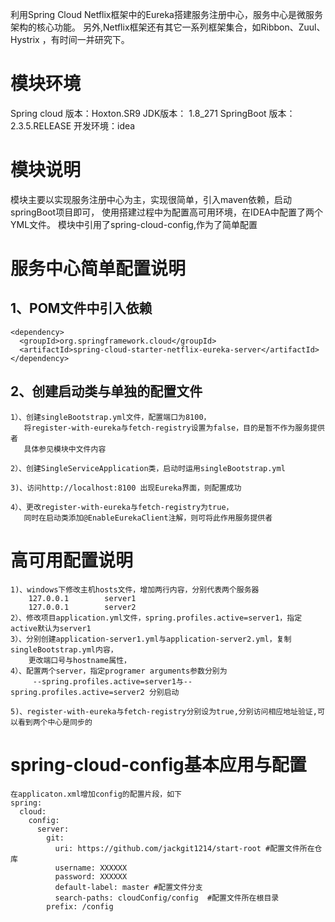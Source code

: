 利用Spring Cloud Netflix框架中的Eureka搭建服务注册中心，服务中心是微服务架构的核心功能。
另外,Netflix框架还有其它一系列框架集合，如Ribbon、Zuul、Hystrix ，有时间一并研究下。

# 模块环境
  Spring cloud 版本：Hoxton.SR9
  JDK版本： 1.8_271
  SpringBoot 版本： 2.3.5.RELEASE 
  开发环境：idea 
  
# 模块说明
  模块主要以实现服务注册中心为主，实现很简单，引入maven依赖，启动springBoot项目即可，
  使用搭建过程中为配置高可用环境，在IDEA中配置了两个YML文件。
  模块中引用了spring-cloud-config,作为了简单配置
  
# 服务中心简单配置说明
## 1、POM文件中引入依赖
    <dependency>
  	  <groupId>org.springframework.cloud</groupId>
  	  <artifactId>spring-cloud-starter-netflix-eureka-server</artifactId>
    </dependency>
## 2、创建启动类与单独的配置文件
    1）、创建singleBootstrap.yml文件，配置端口为8100，
       将register-with-eureka与fetch-registry设置为false，目的是暂不作为服务提供者
       具体参见模块中文件内容

    2）、创建SingleServiceApplication类，启动时运用singleBootstrap.yml
   
    3)、访问http://localhost:8100 出现Eureka界面，则配置成功
    
    4）、更改register-with-eureka与fetch-registry为true，
       同时在启动类添加@EnableEurekaClient注解，则可将此作用服务提供者
    
# 高可用配置说明  
    1)、windows下修改主机hosts文件，增加两行内容，分别代表两个服务器
        127.0.0.1        server1
        127.0.0.1        server2 
    2）、修改项目application.yml文件，spring.profiles.active=server1，指定active默认为server1
    3）、分别创建application-server1.yml与application-server2.yml，复制singleBootstrap.yml内容，
        更改端口号与hostname属性，
    4）、配置两个server，指定programer arguments参数分别为
         --spring.profiles.active=server1与--spring.profiles.active=server2 分别启动
         
    5)、register-with-eureka与fetch-registry分别设为true,分别访问相应地址验证,可以看到两个中心是同步的
    
# spring-cloud-config基本应用与配置
    在applicaton.xml增加config的配置片段，如下
    spring:
      cloud:
        config:
          server:
            git:
              uri: https://github.com/jackgit1214/start-root #配置文件所在仓库
              username: XXXXXX
              password: XXXXXX
              default-label: master #配置文件分支
              search-paths: cloudConfig/config  #配置文件所在根目录
            prefix: /config